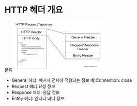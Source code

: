 # HTTP 헤더 개요

분류
![header](/HTTP%20웹%20기본지식/HTTP%20Header/HTTPheader.png)

- General 헤더: 메시지 전체에 적용되는 정보 예)Connection: close
- Request 헤더 요청 정보
- Response 헤더: 응답 정보
- Entity 헤더: 엔티티 바디 정보
